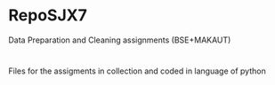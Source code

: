 # RepoSJX7
Data Preparation and Cleaning assignments (BSE+MAKAUT)
#
Files for the assigments in collection and coded in language of python 
#

